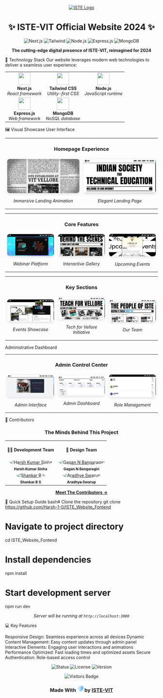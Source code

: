 <p align="center">
  <a href="https://istevit.in/" target="_blank">
    <img src="https://ik.imagekit.io/pjbsfzv5ci/111881788-33353b80-89d8-11eb-9db1-746eba087b05_60cRdfJ_4C.png?updatedAt=1636800410212" alt="ISTE Logo" width="300">
  </a>
</p>
<h1 align="center">✨ ISTE-VIT Official Website 2024 ✨</h1>
<p align="center">
  <img src="https://img.shields.io/badge/Next.js-000000?style=for-the-badge&logo=nextdotjs&logoColor=white" alt="Next.js"/>
  <img src="https://img.shields.io/badge/Tailwind_CSS-38B2AC?style=for-the-badge&logo=tailwind-css&logoColor=white" alt="Tailwind"/>
  <img src="https://img.shields.io/badge/Node.js-339933?style=for-the-badge&logo=nodedotjs&logoColor=white" alt="Node.js"/>
  <img src="https://img.shields.io/badge/Express.js-000000?style=for-the-badge&logo=express&logoColor=white" alt="Express.js"/>
  <img src="https://img.shields.io/badge/MongoDB-4EA94B?style=for-the-badge&logo=mongodb&logoColor=white" alt="MongoDB"/>
</p>
<p align="center">
  <b>The cutting-edge digital presence of ISTE-VIT, reimagined for 2024</b>
</p>

🚀 Technology Stack
Our website leverages modern web technologies to deliver a seamless user experience:

<table align="center">
  <tr>
    <td align="center"><img src="https://cdn.worldvectorlogo.com/logos/next-js.svg" width="40" height="40"/><br><b>Next.js</b><br><i>React framework</i></td>
    <td align="center"><img src="https://cdn.worldvectorlogo.com/logos/tailwindcss.svg" width="40" height="40"/><br><b>Tailwind CSS</b><br><i>Utility-first CSS</i></td>
    <td align="center"><img src="https://cdn.worldvectorlogo.com/logos/nodejs-icon.svg" width="40" height="40"/><br><b>Node.js</b><br><i>JavaScript runtime</i></td>
  </tr>
  <tr>
    <td align="center"><img src="https://cdn.worldvectorlogo.com/logos/express-109.svg" width="40" height="40"/><br><b>Express.js</b><br><i>Web framework</i></td>
    <td align="center"><img src="https://cdn.worldvectorlogo.com/logos/mongodb-icon-1.svg" width="40" height="40"/><br><b>MongoDB</b><br><i>NoSQL database</i></td>
  </tr>
</table>

🖼️ Visual Showcase
User Interface

<table>
  <tr>
    <td colspan="2"><h3 align="center">Homepage Experience</h3></td>
  </tr>
  <tr>
    <td width="50%"><img src="./images/image1.png" alt="Landing Animation" style="border-radius: 8px; box-shadow: 0 4px 8px rgba(0,0,0,0.1);"/><p align="center"><i>Immersive Landing Animation</i></p></td>
    <td width="50%"><img src="./images/image3.png" alt="Landing Page" style="border-radius: 8px; box-shadow: 0 4px 8px rgba(0,0,0,0.1);"/><p align="center"><i>Elegant Landing Page</i></p></td>
  </tr>
</table>
<table>
  <tr>
    <td colspan="3"><h3 align="center">Core Features</h3></td>
  </tr>
  <tr>
    <td width="33%"><img src="./images/image2.png" alt="Webinar Section" style="border-radius: 8px; box-shadow: 0 4px 8px rgba(0,0,0,0.1);"/><p align="center"><i>Webinar Platform</i></p></td>
    <td width="33%"><img src="./images/image4.png" alt="Gallery Display" style="border-radius: 8px; box-shadow: 0 4px 8px rgba(0,0,0,0.1);"/><p align="center"><i>Interactive Gallery</i></p></td>
    <td width="33%"><img src="./images/image5.png" alt="Upcoming Events" style="border-radius: 8px; box-shadow: 0 4px 8px rgba(0,0,0,0.1);"/><p align="center"><i>Upcoming Events</i></p></td>
  </tr>
</table>
<table>
  <tr>
    <td colspan="3"><h3 align="center">Key Sections</h3></td>
  </tr>
  <tr>
    <td width="33%"><img src="./images/image11.png" alt="Events Page" style="border-radius: 8px; box-shadow: 0 4px 8px rgba(0,0,0,0.1);"/><p align="center"><i>Events Showcase</i></p></td>
    <td width="33%"><img src="./images/image6.png" alt="Tech for Vellore" style="border-radius: 8px; box-shadow: 0 4px 8px rgba(0,0,0,0.1);"/><p align="center"><i>Tech for Vellore Initiative</i></p></td>
    <td width="33%"><img src="./images/image7.png" alt="Teams Section" style="border-radius: 8px; box-shadow: 0 4px 8px rgba(0,0,0,0.1);"/><p align="center"><i>Our Team</i></p></td>
  </tr>
</table>
Administrative Dashboard
<table>
  <tr>
    <td colspan="3"><h3 align="center">Admin Control Center</h3></td>
  </tr>
  <tr>
    <td width="33%"><img src="./images/image8.png" alt="Admin Interface" style="border-radius: 8px; box-shadow: 0 4px 8px rgba(0,0,0,0.1);"/><p align="center"><i>Admin Interface</i></p></td>
    <td width="33%"><img src="./images/image9.png" alt="Analytics Dashboard" style="border-radius: 8px; box-shadow: 0 4px 8px rgba(0,0,0,0.1);"/><p align="center"><i>Admin Dashboard</i></p></td>
    <td width="33%"><img src="./images/image10.png" alt="Role Management" style="border-radius: 8px; box-shadow: 0 4px 8px rgba(0,0,0,0.1);"/><p align="center"><i>Role Management</i></p></td>
  </tr>
</table>

👥 Contributors

<h3 align="center">The Minds Behind This Project</h3>
<table align="center">
  <tr>
    <td align="center"><h4>🧑‍💻 Development Team</h4></td>
    <td align="center"><h4>🎨 Design Team</h4></td>
  </tr>
  <tr>
    <td align="center">
      <a href="https://github.com/Harsh-1-0"><img src="https://github.com/Harsh-1-0.png" width="100px;" style="border-radius:50%;" alt="Harsh Kumar Sinha"/><br><sub><b>Harsh Kumar Sinha</b></sub></a>
    </td>
    <td align="center">
      <a href="https://bento.me/gaganb"><img src="https://github.com/gaganb.png" width="100px;" style="border-radius:50%;" alt="Gagan N Bangaragiri"/><br><sub><b>Gagan N Bangaragiri</b></sub></a>
    </td>
  </tr>
  <tr>
    <td align="center">
      <a href="https://github.com/shankar-b-s"><img src="https://github.com/shankar-b-s.png" width="100px;" style="border-radius:50%;" alt="Shankar B S"/><br><sub><b>Shankar B S</b></sub></a>
    </td>
    <td align="center">
      <a href="https://github.com/cjaradhye"><img src="https://github.com/cjaradhye.png" width="100px;" style="border-radius:50%;" alt="Aradhye Swarup"/><br><sub><b>Aradhye Swarup</b></sub></a>
    </td>
  </tr>
</table>
<p align="center">
  <a href="http://istevit.in/devs"><b>Meet The Contributors →</b></a>
</p>

🚀 Quick Setup Guide
bash# Clone the repository
git clone https://github.com/Harsh-1-0/ISTE_Website_Fontend

# Navigate to project directory

cd ISTE_Website_Fontend

# Install dependencies

npm install

# Start development server

npm run dev

<p align="center">
  <i>Server will be running at <code>http://localhost:3000</code></i>
</p>

💻 Key Features

Responsive Design: Seamless experience across all devices
Dynamic Content Management: Easy content updates through admin panel
Interactive Elements: Engaging user interactions and animations
Performance Optimized: Fast loading times and optimized assets
Secure Authentication: Role-based access control

<p align="center">
  <img src="https://img.shields.io/badge/Status-Active-success?style=for-the-badge" alt="Status"/>
  <img src="https://img.shields.io/badge/License-MIT-blue?style=for-the-badge" alt="License"/>
  <img src="https://img.shields.io/badge/Version-2.0-orange?style=for-the-badge" alt="Version"/>
</p>
<p align="center">
  <img src="https://api.visitorbadge.io/api/visitors?path=ISTE-VIT/Website&label=Visitors&labelColor=%23007EC6&countColor=%23F05225" alt="Visitors Badge"/>
</p>
<h3 align="center">Made With <img src="./images/heartiste.png" height="20px" width="20px"/> by <a href="https://istevit.in/">ISTE-VIT</a> </h3>
